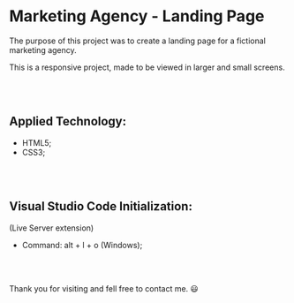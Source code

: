 # Marketing Agency - Landing Page

The purpose of this project was to create a landing page for a fictional marketing agency.

This is a responsive project, made to be viewed in larger and small screens. 

<br/><br/>

## Applied Technology:

- HTML5;
- CSS3;

<br/><br/>

## Visual Studio Code Initialization:

(Live Server extension)

* Command: alt + l + o (Windows);

<br/><br/>

Thank you for visiting and fell free to contact me. :smiley: